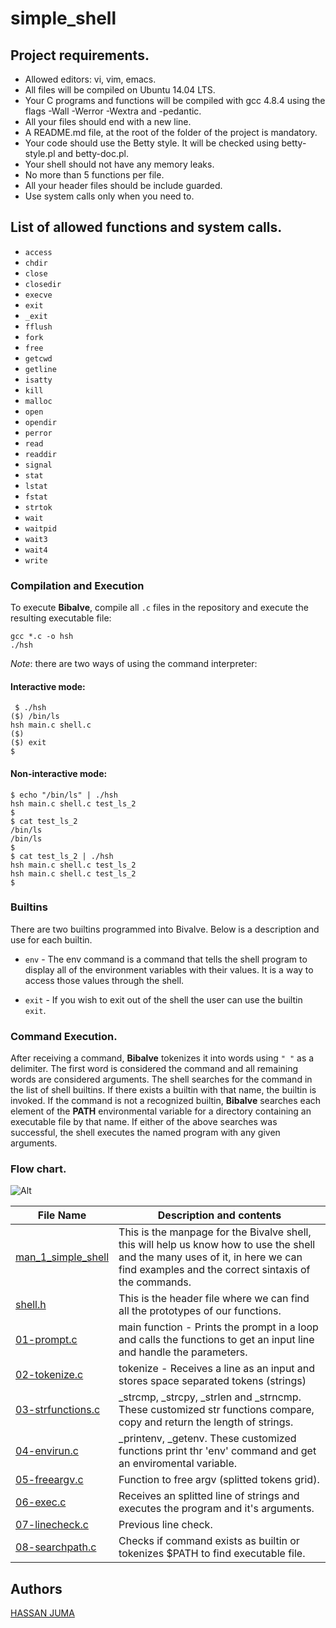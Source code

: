 # simple_shell
## Project requirements.

- Allowed editors: vi, vim, emacs.
- All files will be compiled on Ubuntu 14.04 LTS.
- Your C programs and functions will be compiled with gcc 4.8.4 using the flags -Wall -Werror -Wextra and -pedantic.
- All your files should end with a new line.
- A README.md file, at the root of the folder of the project is mandatory.
- Your code should use the Betty style. It will be checked using betty-style.pl and betty-doc.pl.
- Your shell should not have any memory leaks.
- No more than 5 functions per file.
- All your header files should be include guarded.
- Use system calls only when you need to.

## List of allowed functions and system calls.

- ```access```
- ```chdir```
- ```close```
- ```closedir```
- ```execve```
- ```exit```
- ```_exit```
- ```fflush```
- ```fork```
- ```free```
- ```getcwd```
- ```getline```
- ```isatty```
- ```kill```
- ```malloc```
- ```open```
- ```opendir```
- ```perror```
- ```read```
- ```readdir```
- ```signal```
- ```stat```
- ```lstat```
- ```fstat```
- ```strtok```
- ```wait```
- ```waitpid```
- ```wait3```
- ```wait4```
- ```write```

### Compilation and Execution

To execute **Bibalve**, compile all `.c` files in the repository and execute the resulting executable file:

```
gcc *.c -o hsh
./hsh
```
_Note_: there are two ways of using the command interpreter:

#### Interactive mode:
```
 $ ./hsh
($) /bin/ls
hsh main.c shell.c
($)
($) exit
$
```
#### Non-interactive mode:
```
$ echo "/bin/ls" | ./hsh
hsh main.c shell.c test_ls_2
$
$ cat test_ls_2
/bin/ls
/bin/ls
$
$ cat test_ls_2 | ./hsh
hsh main.c shell.c test_ls_2
hsh main.c shell.c test_ls_2
$
```

### Builtins
There are two builtins programmed into Bivalve. Below is a description and use for each builtin.

* `env` - The env command is a command that tells the shell program to display all of the environment variables with their values. It is a    way to access those values through the shell.

* `exit` - If you wish to exit out of the shell the user can use the builtin `exit`.


### Command Execution.

After receiving a command, **Bibalve** tokenizes it into words using `" "` as a delimiter. The first word is considered the command and all remaining words are considered arguments.
The shell searches for the command in the list of shell builtins. If there exists a builtin with that name, the builtin is invoked.
If the command is not a recognized builtin, **Bibalve** searches each element of the **PATH** environmental variable for a directory containing an executable file by that name.
If either of the above searches was successful, the shell executes the named program with any given arguments.

### Flow chart.

![Alt](shell.svg)

| File Name | Description and contents |
| --- | --- |
| [man_1_simple_shell](man_1_simple_shell) | This is the manpage for the Bivalve shell, this will help us know how to use the shell and the many uses of it, in here we can find examples and the correct sintaxis of the commands.|
| [shell.h](shell.h) |This is the header file where we can find all the prototypes of our functions.|
| [01-prompt.c](01-prompt.c) |main function - Prints the prompt in a loop and calls the functions to get an input line and handle the parameters.|
| [02-tokenize.c](02-tokenize.c) |tokenize - Receives a line as an input and stores space separated tokens (strings)|
| [03-strfunctions.c](03-strfunctions.c) |_strcmp, _strcpy, _strlen and _strncmp. These customized str functions compare, copy and return the length of strings.|
| [04-envirun.c](04-envirun.c) |_printenv, _getenv. These customized functions print thr 'env' command and get an enviromental variable.|
| [05-freeargv.c](05-freeargv.c) |Function to free argv (splitted tokens grid).|
| [06-exec.c](06-exec.c) |Receives an splitted line of strings and executes the program and it's arguments.|
| [07-linecheck.c](07-linecheck.c) |Previous line check.|
| [08-searchpath.c](08-searchpath.c) |Checks if command exists as builtin or tokenizes $PATH to find executable file.|


## Authors
[HASSAN JUMA](okothhassanjuma@gmail.com)
